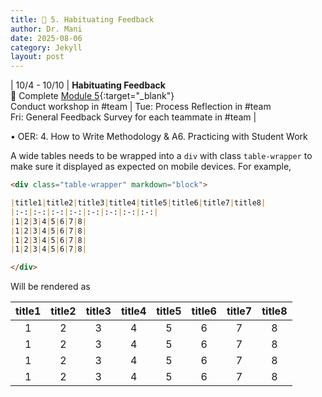 ```yaml
---
title: 💯 5. Habituating Feedback
author: Dr. Mani
date: 2025-08-06
category: Jekyll
layout: post
---
```


| 10/4 - 10/10 | **Habituating Feedback** <br/> 🔖 Complete [Module 5](/eng201-oer/jekyll/2025-08-06-w6.html){:target="_blank"} <br/> Conduct workshop in #team | Tue: Process Reflection in #team <br/> Fri: General Feedback Survey for each teammate in #team |


•	OER: 4. How to Write Methodology & A6. Practicing with Student Work


A wide tables needs to be wrapped into a `div` with class `table-wrapper`
to make sure it displayed as expected on mobile devices. For example,

```markdown
<div class="table-wrapper" markdown="block">

|title1|title2|title3|title4|title5|title6|title7|title8|
|:-:|:-:|:-:|:-:|:-:|:-:|:-:|:-:|
|1|2|3|4|5|6|7|8|
|1|2|3|4|5|6|7|8|
|1|2|3|4|5|6|7|8|
|1|2|3|4|5|6|7|8|

</div>
```

Will be rendered as

<div class="table-wrapper" markdown="block">

|title1|title2|title3|title4|title5|title6|title7|title8|
|:-:|:-:|:-:|:-:|:-:|:-:|:-:|:-:|
|1|2|3|4|5|6|7|8|
|1|2|3|4|5|6|7|8|
|1|2|3|4|5|6|7|8|
|1|2|3|4|5|6|7|8|

</div>
